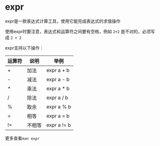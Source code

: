 # expr

expr是一款表达式计算工具，使用它能完成表达式的求值操作

使用expr时要注意，表达式和运算符之间要有空格，例如 `2+2` 是不对的，必须写成 `2 + 2`

expr支持以下操作：

| 运算符 | 说明 | 举例 |
| --- | --- | --- |
| + | 加法 | expr a + b |
| - | 减法 | expr a - b |
| * | 乘法 | expr a * b |
| / | 除法 | expr a / b |
| % | 取余 | expr a % b |
| = | 相等 | expr a = b |
| != | 不相等 | expr a != b |

更多查看`man expr`
